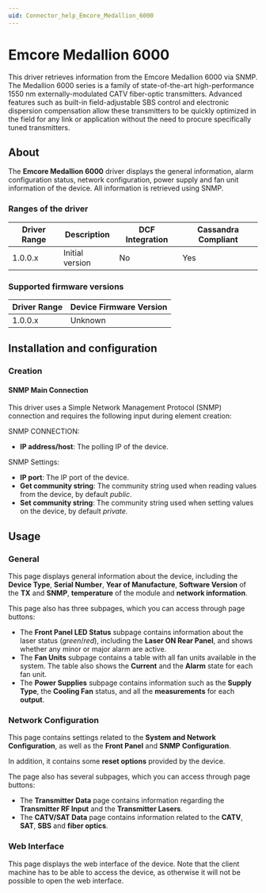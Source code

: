 ```yaml
---
uid: Connector_help_Emcore_Medallion_6000
---
```


# Emcore Medallion 6000

This driver retrieves information from the Emcore Medallion 6000 via SNMP. The Medallion 6000 series is a family of state-of-the-art high-performance 1550 nm externally-modulated CATV fiber-optic transmitters. Advanced features such as built-in field-adjustable SBS control and electronic dispersion compensation allow these transmitters to be quickly optimized in the field for any link or application without the need to procure specifically tuned transmitters.

## About

The **Emcore Medallion 6000** driver displays the general information, alarm configuration status, network configuration, power supply and fan unit information of the device. All information is retrieved using SNMP.

### Ranges of the driver

| **Driver Range** | **Description** | **DCF Integration** | **Cassandra Compliant** |
|------------------|-----------------|---------------------|-------------------------|
| 1.0.0.x          | Initial version | No                  | Yes                     |

### Supported firmware versions

| **Driver Range** | **Device Firmware Version** |
|------------------|-----------------------------|
| 1.0.0.x          | Unknown                     |

## Installation and configuration

### Creation

#### SNMP Main Connection

This driver uses a Simple Network Management Protocol (SNMP) connection and requires the following input during element creation:

SNMP CONNECTION:

- **IP address/host**: The polling IP of the device.

SNMP Settings:

- **IP port**: The IP port of the device.
- **Get community string**: The community string used when reading values from the device, by default *public*.
- **Set community string**: The community string used when setting values on the device, by default *private.*

## Usage

### General

This page displays general information about the device, including the **Device Type**, **Serial Number**, **Year of Manufacture**, **Software Version** of the **TX** and **SNMP**, **temperature** of the module and **network information**.

This page also has three subpages, which you can access through page buttons:

- The **Front Panel LED Status** subpage contains information about the laser status (*green*/*red*), including the **Laser ON Rear Panel**, and shows whether any minor or major alarm are active.
- The **Fan Units** subpage contains a table with all fan units available in the system. The table also shows the **Current** and the **Alarm** state for each fan unit.
- The **Power Supplies** subpage contains information such as the **Supply Type**, the **Cooling Fan** status, and all the **measurements** for each **output**.

### Network Configuration

This page contains settings related to the **System and Network Configuration**, as well as the **Front Panel** and **SNMP** **Configuration**.

In addition, it contains some **reset options** provided by the device.

The page also has several subpages, which you can access through page buttons:

- The **Transmitter Data** page contains information regarding the **Transmitter RF Input** and the **Transmitter Lasers**.
- The **CATV/SAT Data** page contains information related to the **CATV**, **SAT**, **SBS** and **fiber optics**.

### Web Interface

This page displays the web interface of the device. Note that the client machine has to be able to access the device, as otherwise it will not be possible to open the web interface.
